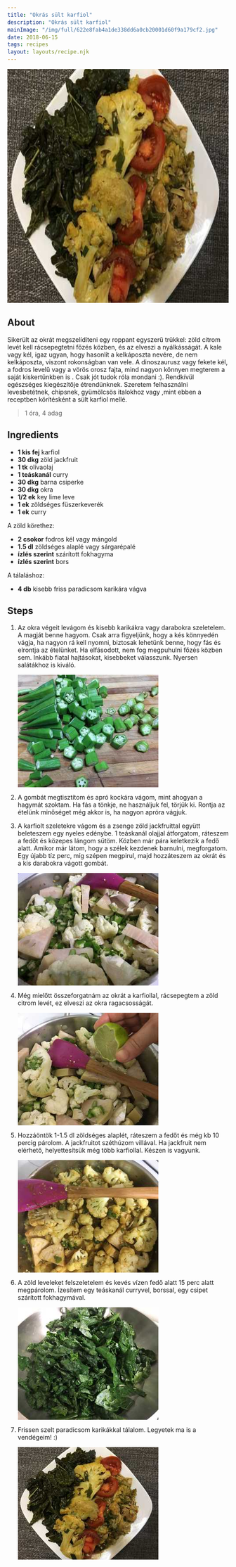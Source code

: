 ```yaml
---
title: "Okrás sült karfiol"
description: "Okrás sült karfiol"
mainImage: "/img/full/622e8fab4a1de338dd6a0cb20001d60f9a179cf2.jpg"
date: 2018-06-15
tags: recipes
layout: layouts/recipe.njk
---
```

                            
<p align="center"><a href="https://cookpad.com/hu/receptek/5162290-okras-sult-karfiol" rel="Recipe source page"><img width="751" height="532" src="/img/full/622e8fab4a1de338dd6a0cb20001d60f9a179cf2.jpg"/></a></p>

## About
<p class="mb-sm">Sikerült az okrát megszelídíteni egy roppant egyszerű trükkel:  zöld citrom levét kell rácsepegtetni főzés közben, és az elveszi a nyálkásságát.  A kale vagy kél, igaz ugyan, hogy hasonlít a kelkáposzta nevére, de nem kelkáposzta, viszont rokonságban van vele.  A dinoszaurusz vagy fekete kél, a fodros levelű vagy a vörös orosz fajta, mind nagyon könnyen megterem a saját kiskertünkben is . Csak jót tudok róla mondani :). Rendkívül egészséges  kiegészítője étrendünknek. Szeretem felhasználni levesbetétnek, chipsnek, gyümölcsös italokhoz vagy ,mint ebben a receptben körítésként a sült karfiol mellé.</p>

> 1 óra, 4 adag 

## Ingredients
* **1 kis fej** karfiol
* **30 dkg** zöld jackfruit
* **1 tk** olívaolaj
* **1 teáskanál** curry
* **30 dkg** barna csiperke
* **30 dkg** okra
* **1/2 ek** key lime leve
* **1 ek** zöldséges füszerkeverék
* **1 ek** curry

A zöld körethez:
* **2 csokor** fodros kél vagy mángold
* **1.5 dl** zöldséges alaplé vagy sárgarépalé
* **ízlés szerint** szárított fokhagyma
* **ízlés szerint** bors

A tálaláshoz:
* **4 db** kisebb friss paradicsom karikára vágva

## Steps

1. Az okra végeit levágom és kisebb karikákra vagy darabokra szeletelem. A magját benne hagyom. Csak arra figyeljünk, hogy a kés könnyedén vágja, ha nagyon rá kell nyomni, biztosak lehetünk benne, hogy fás és elrontja az ételünket. Ha elfásodott, nem fog megpuhulni főzés közben sem. Inkább fiatal hajtásokat, kisebbeket válasszunk. Nyersen salátákhoz is kiváló.
 
    <p><img width="320" height="256" align="left" src="/img/full/d38fc48a6011bdfaafb7ab457b8883976a806e77.jpg"/></p><div style="clear: both"/>

2. A gombát megtisztítom és apró kockára vágom, mint ahogyan a hagymát szoktam. Ha fás a tönkje, ne használjuk fel, törjük ki. Rontja az ételünk minőséget még akkor is, ha nagyon apróra vágjuk.
 
    <div style="clear: both"/>

3. A karfiolt szeletekre vágom és a zsenge zöld jackfruittal együtt beleteszem egy nyeles edénybe. 1 teáskanál olajjal átforgatom, ráteszem a fedőt és közepes lángom sütöm. Közben már pára keletkezik a fedő alatt. Amikor már látom, hogy a szélek kezdenek barnulni, megforgatom. Egy újabb tíz perc, míg szépen megpirul, majd hozzáteszem az okrát és a kis darabokra vágott gombát.
 
    <p><img width="320" height="256" align="left" src="/img/full/c557f7bdd5090b2aaee9f275235894829745846b.jpg"/></p><div style="clear: both"/>

4. Még mielőtt összeforgatnám az okrát a karfiollal, rácsepegtem a zöld citrom levét, ez elveszi az okra ragacsosságát.
 
    <p><img width="320" height="256" align="left" src="/img/full/ad2a435e9bd55ed2c4aef273c1179e762709d746.jpg"/></p><div style="clear: both"/>

5. Hozzáöntök 1-1.5 dl zöldséges alaplét, ráteszem a fedőt és még kb 10 percig párolom. A jackfruitot széthúzom villával. Ha jackfruit nem elérhető, helyettesítsük még több karfiollal. Készen is vagyunk.
 
    <p><img width="320" height="256" align="left" src="/img/full/d9564f2e695c86b8a9d46066aa2988c5995dc137.jpg"/></p><div style="clear: both"/>

6. A zöld leveleket felszeletelem és kevés vízen fedő alatt 15 perc alatt megpárolom. Ízesítem egy teáskanál curryvel, borssal, egy csipet szárított fokhagymával.
 
    <p><img width="320" height="256" align="left" src="/img/full/fae4d3d702ac50bb7532b7aae7b60c2ee6f09ed8.jpg"/></p><div style="clear: both"/>

7. Frissen szelt paradicsom karikákkal tálalom. Legyetek ma is a vendégeim! :)
 
    <p><img width="320" height="256" align="left" src="/img/full/635b5ad36789c34e267e024db67664f6f4686815.jpg"/></p><div style="clear: both"/>

